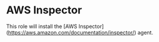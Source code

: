 # AWS Inspector

This role will install the [AWS Inspector] (https://aws.amazon.com/documentation/inspector/) agent.

